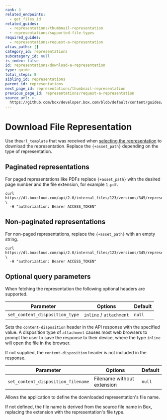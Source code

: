 ```yaml
---
rank: 3
related_endpoints:
  - get_files_id
related_guides:
  - representations/thumbnail-representation
  - representations/supported-file-types
required_guides:
  - representations/request-a-representation
alias_paths: []
category_id: representations
subcategory_id: null
is_index: false
id: representations/download-a-representation
type: guide
total_steps: 8
sibling_id: representations
parent_id: representations
next_page_id: representations/thumbnail-representation
previous_page_id: representations/request-a-representation
source_url: >-
  https://github.com/box/developer.box.com/blob/default/content/guides/representations/download-a-representation.md
---
```

# Download File Representation

Use the`url_template` that was received when
[selecting the representation][select_representation] to download
the representation. Replace the `{+asset_path}` depending on
the type of representation.

## Paginated representations

For paged representations like PDFs replace `{+asset_path}`
with the desired page number and the file extension, for example
`1.pdf`.

<!-- markdownlint-disable line-length -->

```curl
curl https://dl.boxcloud.com/api/2.0/internal_files/123/versions/345/representations/pdf/content/3.pdf \
  -H "authorization: Bearer ACCESS_TOKEN"
```

<!-- markdownlint-enable line-length -->

## Non-paginated representations

For non-paged representations, replace the `{+asset_path}` with
an empty string.

<!-- markdownlint-disable line-length -->

```curl
curl https://dl.boxcloud.com/api/2.0/internal_files/123/versions/345/representations/jpg_32x32/content/ \
  -H "authorization: Bearer ACCESS_TOKEN"
```

<!-- markdownlint-eable line-length -->

## Optional query parameters

When fetching the representation the following optional headers
are supported.

| Parameter                      | Options                 | Default |
| ------------------------------ | ----------------------- | ------- |
| `set_content_disposition_type` | `inline` / `attachment` | `null`  |

Sets the `content-disposition` header in the API response with the specified
value. A disposition type of `attachment` causes most web browsers to prompt
the user to save the response to their device, where the type `inline`
will open the file in the browser.

If not supplied, the `content-disposition` header is not included in the
response.

| Parameter                      | Options                    | Default |
| ------------------------------ | -------------------------- | ------- |
| `set_content_disposition_filename` | Filename without extension | `null`  |

Allows the application to define the downloaded representation's file name.

If not defined, the file name is derived from the source file name in Box,
replacing the extension with the representation's file type.

[select_representation]: guide://representations/request-a-representation